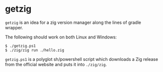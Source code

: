 # getzig

`getzig` is an idea for a zig version manager along the lines of gradle wrapper.

The following should work on both Linux and Windows:

```console
$ ./getzig.ps1
$ ./zig/zig run ./hello.zig
```

`getzig.ps1` is a polyglot sh/powershell script which downloads a Zig release from the official website and puts it into `./zig/zig`.
